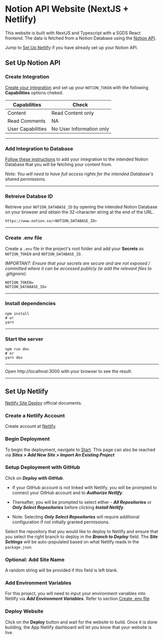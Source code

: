 # Notion API Website (NextJS + Netlify)

This website is built with NextJS and Typescript with a SGDS React frontend. The data is fetched from a Notion Database using the [Notion API](https://developers.notion.com/).

Jump to [Set Up Netlify](#set-up-netlify) if you have already set up your Notion API.

## Set Up Notion API

### Create Integration

[Create your integration](https://developers.notion.com/docs/create-a-notion-integration#getting-started) and set up your `NOTION_TOKEN` with the following **Capabilities** options cheked.

| Capabilities      | Check                    |
| ----------------- | ------------------------ |
| Content           | Read Content only        |
| Read Comments     | NA                       |
| User Capabilities | No User Information only |

---

### Add Integration to Database

[Follow these instructions](https://developers.notion.com/docs/create-a-notion-integration#give-your-integration-page-permissions) to add your integration to the intended Notion Database that you will be fetching your content from.

_Note: You will need to have full access rights for the intended Database's shared permissions._

---

### Retreive Databse ID

Retrieve your `NOTION_DATABASE_ID` by opening the intended Notion Database on your browser and obtain the 32-character string at the end of the URL.

```
https://www.notion.so/<NOTION_DATABASE_ID>
```

---

### Create .env file

Create a `.env` file in the project's root folder and add your **Secrets** as `NOTION_TOKEN` and `NOTION_DATABASE_ID`.

_IMPORTANT: Ensure that your secrets are secure and are not exposed / committed where it can be accessed publicly (ie add the relevant files to .gitignore)._

```
NOTION_TOKEN=
NOTION_DATABASE_ID=
```

---

### Install dependencies

```
npm install
# or
yarn
```

---

### Start the server

```
npm run dev
# or
yarn dev
```

---

Open http://localhost:3000 with your browser to see the result.

---

## Set Up Netlify

[Netlify Site Deploy](https://docs.netlify.com/site-deploys/overview/) official documents.

### Create a Netlify Account

Create account at [Netlify](https://app.netlify.com/).

### Begin Deployment

To begin the deployment, navigate to [Start](https://app.netlify.com/start). This page can also be reached via **_Sites > Add New Site > Import An Existing Project_**

### Setup Deployment with GitHub

Click on **_Deploy with GitHub_**.

- If your GitHub account is not linked with Netlify, you will be prompted to connect your GitHub account and to **_Authorize Netlify_**.

- Thereafter, you will be prompted to select either - **_All Repositories_** or **_Only Select Repositories_** before clicking **_Install Netlify_**.

- Note: Selecting **_Only Select Repositories_** will require additional configuration if not initially granted permissions.

Select the repository that you would like to deploy to Netlify and ensure that you select the right branch to deploy in the **_Branch to Deploy_** field. The **_Site Settings_** will be auto-populated based on what Netlify reads in the `package.json`.

### Optional: Add Site Name

A random string will be provided if this field is left blank.

### Add Environment Variables

For this project, you will need to input your environment variables into Netlify via **_Add Environment Variables_**. Refer to section [Create .env file](#create-env-file)

### Deploy Website

Click on the **Deploy** button and wait for the website to build. Once it is done building, the App Netlify dashboard will let you know that your website is live.
